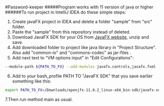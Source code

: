 #Password-keeper
#####Program works with 11 version of java or higher
######To run project in IntelliJ IDEA do these simple steps: 
1. Create javaFX project in IDEA and delete a folder "sample" from "src" folder.
2. Paste the "sample" from this repository instead of deleted.
3. Download JavaFX SDK for your OS from [JavaFX website](https://gluonhq.com/products/javafx/), unzip and save.
4. Add downloaded folder to project like java library in "Project Structure".
Also add "common-io" and "commons-codec" as jar-files .
5. Add next text to "VM options input" in "Edit Configurations":
```bash
--module-path ${PATH_TO_FX} --add-modules javafx.controls,javafx.fxml
``` 
6. Add to your bash_profile PATH TO "JavaFX SDK" that you save earlier something like this:
```bash
export PATH_TO_FX=/Downloads/openjfx-11.0.2_linux-x64_bin-sdk/javafx-sdk-11.0.2/lib
``` 
7.Then run method main as usual. 

